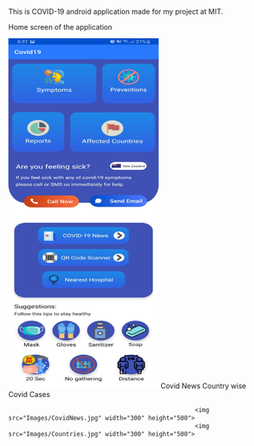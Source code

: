This is COVID-19 android application made for my project at MIT.

Home screen of the application


<img src="Images/HomeScreen.jpg" width="300" height="700">         Covid News                                                                   Country wise Covid Cases



                                                        <img src="Images/CovidNews.jpg" width="300" height="500">   
                                                        <img src="Images/Countries.jpg" width="300" height="500">



 
